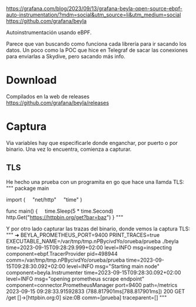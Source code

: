 https://grafana.com/blog/2023/09/13/grafana-beyla-open-source-ebpf-auto-instrumentation/?mdm=social&utm_source=li&utm_medium=social
https://github.com/grafana/beyla

Autoinstrumentación usando eBPF.

Parece que van buscando como funciona cada librería para ir sacando los datos.
Un poco como la POC que hice en Telegraf de sacar las conexiones para enviarlas a Skydive, pero sacando más info.

# Download
Compilados en la web de releases
https://github.com/grafana/beyla/releases

# Captura
Via variables hay que especificarle donde enganchar, por puerto o por binario.
Una vez lo encuentra, comienza a capturar.

## TLS
He hecho una prueba con un programita en go que hace una llamda TLS:
"""
package main

import (
    "net/http"
    "time"
)

func main() {
    time.Sleep(5 * time.Second)
    http.Get("https://httpbin.org/get?bar=baz")
}
"""

Y por otro lado capturar las trazas del binario, donde vemos la captura TLS:
"""
➜ BEYLA_PROMETHEUS_PORT=9400 PRINT_TRACES=true EXECUTABLE_NAME=/var/tmp/tmp.nPBycivdYo/orueba/prueba ./beyla
time=2023-09-15T09:28:29.999+02:00 level=INFO msg=inspecting component=ebpf.TracerProvider pid=498944 comm=/var/tmp/tmp.nPBycivdYo/orueba/prueba
time=2023-09-15T09:28:30.092+02:00 level=INFO msg="Starting main node" component=beyla.Instrumenter
time=2023-09-15T09:28:30.092+02:00 level=INFO msg="opening prometheus scrape endpoint" component=connector.PrometheusManager port=9400 path=/metrics
2023-09-15 09:28:33.91592833 (788.817901ms[788.817901ms]) 200 GET /get []->[httpbin.org:0] size:0B comm=[prueba] traceparent=[]
"""
